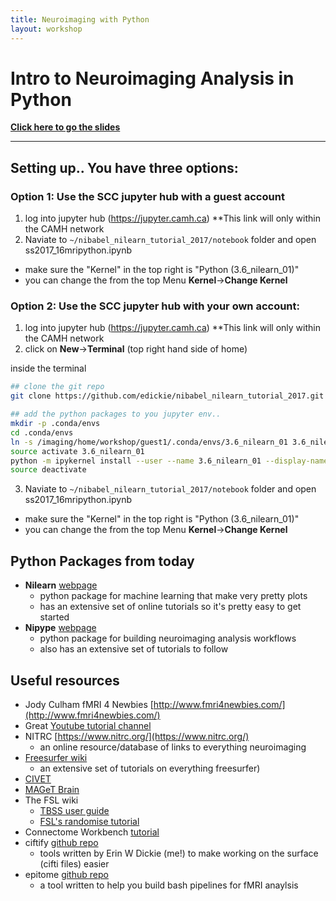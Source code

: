 ```yaml
---
title: Neuroimaging with Python
layout: workshop
---
```


# Intro to Neuroimaging Analysis in Python

[**Click here to go the slides**](https://docs.google.com/presentation/d/1qE-T3g4i2c6pF98zqizzHdal_IB-fiUuacxqg_JldnI/edit?usp=sharing)

--------

## Setting up.. You have three options:

### Option 1: Use the SCC jupyter hub with a guest account
1. log into jupyter hub (https://jupyter.camh.ca) **This link will only within the CAMH network
2. Naviate to `~/nibabel_nilearn_tutorial_2017/notebook` folder and open ss2017_16mripython.ipynb
 + make sure the "Kernel" in the top right is "Python (3.6_nilearn_01)"
 + you can change the from the top Menu **Kernel**->**Change Kernel**

### Option 2: Use the SCC jupyter hub with your own account:

1. log into jupyter hub (https://jupyter.camh.ca) **This link will only within the CAMH network
2. click on **New**->**Terminal** (top right hand side of home)

inside the terminal
```sh
## clone the git repo
git clone https://github.com/edickie/nibabel_nilearn_tutorial_2017.git

## add the python packages to you jupyter env..
mkdir -p .conda/envs
cd .conda/envs
ln -s /imaging/home/workshop/guest1/.conda/envs/3.6_nilearn_01 3.6_nilearn_01
source activate 3.6_nilearn_01
python -m ipykernel install --user --name 3.6_nilearn_01 --display-name "Python (3.6_nilearn_01)"
source deactivate
```
3. Naviate to `~/nibabel_nilearn_tutorial_2017/notebook` folder and open ss2017_16mripython.ipynb
 + make sure the "Kernel" in the top right is "Python (3.6_nilearn_01)"
 + you can change the from the top Menu **Kernel**->**Change Kernel**
 
## Python Packages from today

+ **Nilearn** [webpage](https://nilearn.github.io/index.html)
    + python package for machine learning that make very pretty plots
    + has an extensive set of online tutorials so it's pretty easy to get started
+ **Nipype** [webpage](http://nipype.readthedocs.io/en/latest/)
    + python package for building neuroimaging analysis workflows
    + also has an extensive set of tutorials to follow

## Useful resources

+ Jody Culham fMRI 4 Newbies [http://www.fmri4newbies.com/](http://www.fmri4newbies.com/)
+ Great [Youtube tutorial channel](https://www.youtube.com/watch?v=9ionYVXUQn8)
+ NITRC [https://www.nitrc.org/](https://www.nitrc.org/)
   + an online resource/database of links to everything neuroimaging
+ [Freesurfer wiki](https://surfer.nmr.mgh.harvard.edu/fswiki)
   + an extensive set of tutorials on everything freesurfer)
+ [CIVET](http://www.bic.mni.mcgill.ca/ServicesSoftware/CIVET-2-1-0-Table-of-Contents)
+ [MAGeT Brain](https://github.com/CobraLab/MAGeTbrain)
+ The FSL wiki
     + [TBSS user guide](https://fsl.fmrib.ox.ac.uk/fsl/fslwiki/TBSS/UserGuide)
     + [FSL's randomise tutorial](https://fsl.fmrib.ox.ac.uk/fsl/fslwiki/Randomise)          
+ Connectome Workbench [tutorial](http://www.humanconnectome.org/documentation/tutorials/)
+ ciftify [github repo](https://github.com/edickie/ciftify)
    + tools written by Erin W Dickie (me!) to make working on the surface (cifti files) easier
+ epitome [github repo](https://github.com/josephdviviano/epitome)
    + a tool written to help you build bash pipelines for fMRI anaylsis
